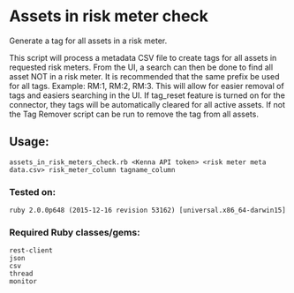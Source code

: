 # Assets in risk meter check

Generate a tag for all assets in a risk meter.

This script will process a metadata CSV file to create tags for all assets in requested risk meters. From the UI, a search can then be done to find all asset NOT in a risk meter. It is recommended that the same prefix be used for all tags. Example: RM:1, RM:2, RM:3. This will allow for easier removal of tags and easiers searching in the UI. If tag\_reset feature is turned on for the connector, they tags will be automatically cleared for all active assets. If not the Tag Remover script can be run to remove the tag from all assets.  

## Usage:

    assets_in_risk_meters_check.rb <Kenna API token> <risk meter meta data.csv> risk_meter_column tagname_column
    
    
### Tested on:

    ruby 2.0.0p648 (2015-12-16 revision 53162) [universal.x86_64-darwin15]
    
    
### Required Ruby classes/gems:

    rest-client
    json
    csv
    thread
    monitor

